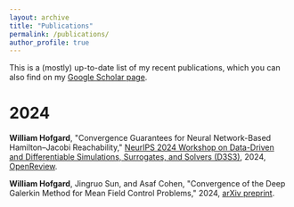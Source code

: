 ```yaml
---
layout: archive
title: "Publications"
permalink: /publications/
author_profile: true
---
```


This is a (mostly) up-to-date list of my recent publications, which you can also find on my [Google Scholar page](https://scholar.google.com/citations?user=VJcUlLQAAAAJ&hl=en).

# 2024
**William Hofgard**, "Convergence Guarantees for Neural Network-Based Hamilton–Jacobi Reachability," <ins>NeurIPS 2024 Workshop on Data-Driven and Differentiable Simulations, Surrogates, and Solvers (D3S3)</ins>, 2024, [OpenReview](https://openreview.net/forum?id=SH1isYejz9).

**William Hofgard**, Jingruo Sun, and Asaf Cohen, "Convergence of the Deep Galerkin Method for Mean Field Control Problems," 2024, [arXiv preprint](https://arxiv.org/abs/2405.13346).
